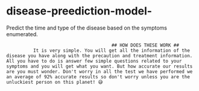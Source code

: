 # disease-preediction-model-
Predict the time and type of the disease based on the symptoms enumerated.

                                           ## HOW DOES THESE WORK ##
              It is very simple. You will get all the information of the disease you have along with the precaution and treatment information. All you have to do is answer few simple questions related to your symptoms and you will get what you want. But how accurate our results are you must wonder. Don't worry in all the test we have performed we an average of 92% accurate results so don't worry unless you are the unluckiest person on this planet! 😅                             
